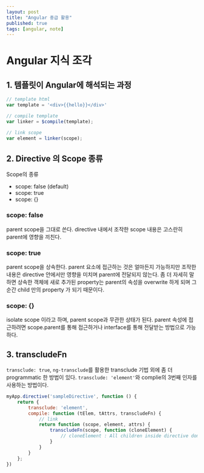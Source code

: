 ```yaml
---
layout: post
title: "Angular 중급 활용"
published: true
tags: [angular, note]
---
```


# Angular 지식 조각

## 1. 템플릿이 Angular에 해석되는 과정

```javascript
// template html
var template = '<div>{{hello}}</div>'

// compile template
var linker = $compile(template);

// link scope
var element = linker(scope);
```

## 2. Directive 의 Scope 종류

Scope의 종류
- scope: false (default)
- scope: true
- scope: {}

### scope: false
parent scope을 그대로 쓴다. directive 내에서 조작한 scope 내용은 고스란히 parent에 영향을 끼친다.

### scope: true
parent scope을 상속한다. parent 요소에 접근하는 것은 얼마든지 가능하지만 조작한 내용은 directive 안에서만 영향을 미치며 parent에 전달되지 않는다.
좀 더 자세히 말하면 상속한 객체에 새로 추가된 property는 parent의 속성을 overwrite 하게 되며 그 순간 child 만의 property 가 되기 때문이다.

### scope: {}
isolate scope 이라고 하며, parent scope과 무관한 상태가 된다. parent 속성에 접근하려면 scope.parent를 통해 접근하거나 interface를 통해 전달받는 방법으로 가능하다.

<!-- more -->

## 3. transcludeFn
`transclude: true`, `ng-transclude`를 활용한 transclude 기법 외에 좀 더 programmatic 한 방법이 있다. `transclude: 'element'`와 complie의 3번째 인자를 사용하는 방법이다.

```javascript
myApp.directive('sampleDirective', function () {
    return {
        transclude: 'element',
        compile: function (tElem, tAttrs, transcludeFn) {
            // link
            return function (scope, element, attrs) {
                transcludeFn(scope, function (cloneElement) {
                    // cloneElement : All children inside directive dom
                }
            }
        }
    };
})
```

